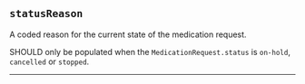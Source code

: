 ## `statusReason`

A coded reason for the current state of the medication request.

SHOULD only be populated when the `MedicationRequest.status` is `on-hold`, `cancelled` or `stopped`.

---
